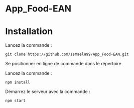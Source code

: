 # App_Food-EAN

# Installation

Lancez la commande :

```
git clone https://github.com/IsmaelH99/App_Food-EAN.git
```

Se positionner en ligne de commande dans le répertoire

Lancez la commande :

```
npm install
```

Démarrez le serveur avec la commande :

```
npm start
```